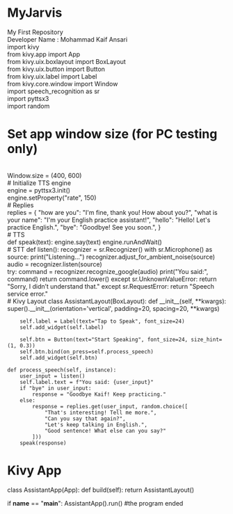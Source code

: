 # MyJarvis
My First Repository
<br>
Developer Name : Mohammad Kaif Ansari
<br>
import kivy
<br>
from kivy.app import App
<br>
from kivy.uix.boxlayout import BoxLayout
<br>
from kivy.uix.button import Button
<br>
from kivy.uix.label import Label
<br>
from kivy.core.window import Window
<br>
import speech_recognition as sr
<br>
import pyttsx3
<br>
import random
<br>
# Set app window size (for PC testing only)
<br>
Window.size = (400, 600)
<br>
# Initialize TTS engine
<br>
engine = pyttsx3.init()
<br>
engine.setProperty("rate", 150)
<br>
# Replies
<br>
replies = {
    "how are you": "I'm fine, thank you! How about you?",
    "what is your name": "I'm your English practice assistant!",
    "hello": "Hello! Let's practice English.",
    "bye": "Goodbye! See you soon.",
}
<br>
# TTS
<br>
def speak(text):
    engine.say(text)
    engine.runAndWait()
<br>
# STT
def listen():
    recognizer = sr.Recognizer()
    with sr.Microphone() as source:
        print("Listening...")
        recognizer.adjust_for_ambient_noise(source)
        audio = recognizer.listen(source)
<br>
    try:
        command = recognizer.recognize_google(audio)
        print("You said:", command)
        return command.lower()
    except sr.UnknownValueError:
        return "Sorry, I didn’t understand that."
    except sr.RequestError:
        return "Speech service error."
<br>
# Kivy Layout
class AssistantLayout(BoxLayout):
    def __init__(self, **kwargs):
        super().__init__(orientation='vertical', padding=20, spacing=20, **kwargs)

        self.label = Label(text="Tap to Speak", font_size=24)
        self.add_widget(self.label)

        self.btn = Button(text="Start Speaking", font_size=24, size_hint=(1, 0.3))
        self.btn.bind(on_press=self.process_speech)
        self.add_widget(self.btn)

    def process_speech(self, instance):
        user_input = listen()
        self.label.text = f"You said: {user_input}"
        if "bye" in user_input:
            response = "Goodbye Kaif! Keep practicing."
        else:
            response = replies.get(user_input, random.choice([
                "That's interesting! Tell me more.",
                "Can you say that again?",
                "Let's keep talking in English.",
                "Good sentence! What else can you say?"
            ]))
        speak(response)

# Kivy App
class AssistantApp(App):
    def build(self):
        return AssistantLayout()

if __name__ == "__main__":
    AssistantApp().run()
#the program ended